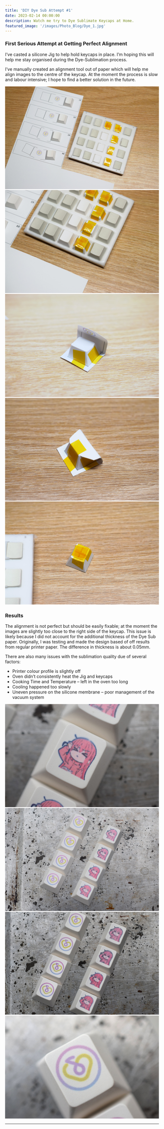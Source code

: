 ```yaml
---
title: 'DIY Dye Sub Attempt #1'
date: 2023-02-14 00:00:00
description: Watch me try to Dye Sublimate Keycaps at Home.
featured_image: '/images/Photo_Blog/Dye_1.jpg'
---
```


###  First Serious Attempt at Getting Perfect Alignment 

I’ve casted a silicone Jig to help hold keycaps in place. I’m hoping this will help me stay organised during the Dye-Sublimation process.

I’ve manually created an alignment tool out of paper which will help me align images to the centre of the keycap. At the moment the process is slow and labour intensive; I hope to find a better solution in the future. 


<div class="gallery" data-columns="2">
	<img src="/images/Photo_Blog/Dye_A.jpg">
	<img src="/images/Photo_Blog/Dye_B.jpg">
	<img src="/images/Photo_Blog/Dye_C.jpg">
	<img src="/images/Photo_Blog/Dye_D.jpg">
</div>
<div class="gallery_2" data-columns="1">
	<img src="/images/Photo_Blog/Dye_E.jpg">
</div>

###  Results

The alignment is not perfect but should be easily fixable; at the moment the images are slightly too close to the right side of the keycap. This issue is likely because I did not account for the additional thickness of the Dye Sub paper. Originally, I was testing and made the design based of off results from regular printer paper. The difference in thickness is about 0.05mm.


There are also many issues with the sublimation quality due of several factors:
* Printer colour profile is slightly off
* Oven didn’t consistently heat the Jig and keycaps 
* Cooking Time and Temperature – left in the oven too long
* Cooling happened too slowly
* Uneven pressure on the silicone membrane – poor management of the vacuum system


<div class="gallery" data-columns="2">
	<img src="/images/Photo_Blog/Dye_1.jpg">
	<img src="/images/Photo_Blog/Dye_2.jpg">
	<img src="/images/Photo_Blog/Dye_3.jpg">
	<img src="/images/Photo_Blog/Dye_4.jpg">
</div>


---

